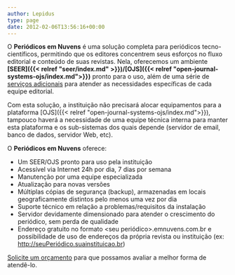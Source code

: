 ```yaml
---
author: Lepidus
type: page
date: 2012-02-06T13:56:16+00:00
---
```


O **Periódicos em Nuvens** é uma solução completa para periódicos tecno-científicos, permitindo que os editores concentrem seus esforços no fluxo editorial e conteúdo de suas revistas. Nela, oferecemos um ambiente **[SEER]({{< relref "seer/index.md" >}})/[OJS]({{< relref "open-journal-systems-ojs/index.md">}})** pronto para o uso, além de uma série de [serviços adicionais][1] para atender as necessidades específicas de cada equipe editorial.

Com esta solução, a instituição não precisará alocar equipamentos para a plataforma [OJS]({{< relref "open-journal-systems-ojs/index.md">}}), tampouco haverá a necessidade de uma equipe técnica interna para manter esta plataforma e os sub-sistemas dos quais depende (servidor de email, banco de dados, servidor Web, etc).

O **Periódicos em Nuvens** oferece:

- Um SEER/OJS pronto para uso pela instituição
- Acessível via Internet 24h por dia, 7 dias por semana
- Manutenção por uma equipe especializada
- Atualização para novas versões
- Múltiplas cópias de segurança (backup), armazenadas em locais geograficamente distintos pelo menos uma vez por dia
- Suporte técnico em relação a problemas/requisitos da instalação
- Servidor devidamente dimensionado para atender o crescimento do periódico, sem perda de qualidade
- Endereço gratuito no formato <seu periódico>.emnuvens.com.br e possibilidade de uso de endereços da própria revista ou instituição (ex: http://seuPeriódico.suainstituicao.br)

[Solicite um orçamento][2] para que possamos avaliar a melhor forma de atendê-lo.

[1]: /servicos/ 'Serviços'
[2]: /solicitar-orcamento/ 'Solicitar Orçamento'

